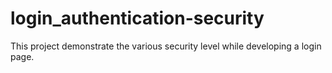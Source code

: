 # login_authentication-security

This project demonstrate the various security level while developing a login page.
